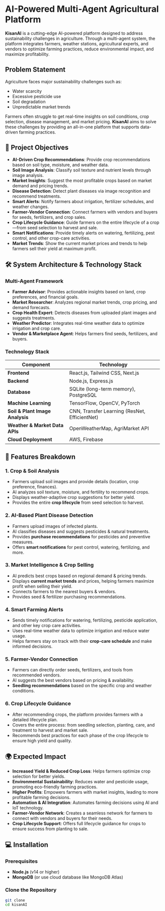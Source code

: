 # AI-Powered Multi-Agent Agricultural Platform

**KisanAI** is a cutting-edge AI-powered platform designed to address sustainability challenges in agriculture. Through a multi-agent system, the platform integrates farmers, weather stations, agricultural experts, and vendors to optimize farming practices, reduce environmental impact, and maximize profitability.

## Problem Statement

Agriculture faces major sustainability challenges such as:
- Water scarcity
- Excessive pesticide use
- Soil degradation
- Unpredictable market trends

Farmers often struggle to get real-time insights on soil conditions, crop selection, disease management, and market pricing. **KisanAI** aims to solve these challenges by providing an all-in-one platform that supports data-driven farming practices.

## 🎯 Project Objectives

- **AI-Driven Crop Recommendations**: Provide crop recommendations based on soil type, moisture, and weather data.
- **Soil Image Analysis**: Classify soil texture and nutrient levels through image analysis.
- **Market Insights**: Suggest the most profitable crops based on market demand and pricing trends.
- **Disease Detection**: Detect plant diseases via image recognition and recommend treatments.
- **Smart Alerts**: Notify farmers about irrigation, fertilizer schedules, and weather changes.
- **Farmer-Vendor Connection**: Connect farmers with vendors and buyers for seeds, fertilizers, and crop sales.
- **Crop Lifecycle Guidance**: Guide farmers on the entire lifecycle of a crop—from seed selection to harvest and sale.
- **Smart Notifications**: Provide timely alerts on watering, fertilizing, pest control, and other crop-care activities.
- **Market Trends**: Show the current market prices and trends to help farmers sell their yield at maximum profit.

## 🛠 System Architecture & Technology Stack

### Multi-Agent Framework

- **Farmer Advisor**: Provides actionable insights based on land, crop preferences, and financial goals.
- **Market Researcher**: Analyzes regional market trends, crop pricing, and demand forecasts.
- **Crop Health Expert**: Detects diseases from uploaded plant images and suggests treatments.
- **Weather Predictor**: Integrates real-time weather data to optimize irrigation and crop care.
- **Vendor & Marketplace Agent**: Helps farmers find seeds, fertilizers, and buyers.

### Technology Stack

| Component                    | Technology                                          |
| ---------------------------- | --------------------------------------------------- |
| **Frontend**                  | React.js, Tailwind CSS, Next.js                     |
| **Backend**                   | Node.js, Express.js                                 |
| **Database**                  | SQLite (long-term memory), PostgreSQL               |
| **Machine Learning**          | TensorFlow, OpenCV, PyTorch                        |
| **Soil & Plant Image Analysis**| CNN, Transfer Learning (ResNet, EfficientNet)       |
| **Weather & Market Data APIs**| OpenWeatherMap, AgriMarket API                      |
| **Cloud Deployment**          | AWS, Firebase                                       |

## 🚀 Features Breakdown

### 1. **Crop & Soil Analysis**
- Farmers upload soil images and provide details (location, crop preference, finances).
- AI analyzes soil texture, moisture, and fertility to recommend crops.
- Displays weather-adaptive crop suggestions for better yield.
- Provides the entire **crop lifecycle** from seed selection to harvest.

### 2. **AI-Based Plant Disease Detection**
- Farmers upload images of infected plants.
- AI classifies diseases and suggests pesticides & natural treatments.
- Provides **purchase recommendations** for pesticides and preventive measures.
- Offers **smart notifications** for pest control, watering, fertilizing, and more.

### 3. **Market Intelligence & Crop Selling**
- AI predicts best crops based on regional demand & pricing trends.
- Displays **current market trends** and prices, helping farmers maximize profit when selling their yield.
- Connects farmers to the nearest buyers & vendors.
- Provides seed & fertilizer purchasing recommendations.

### 4. **Smart Farming Alerts**
- Sends timely notifications for watering, fertilizing, pesticide application, and other key crop care activities.
- Uses real-time weather data to optimize irrigation and reduce water usage.
- Helps farmers stay on track with their **crop-care schedule** and make informed decisions.

### 5. **Farmer-Vendor Connection**
- Farmers can directly order seeds, fertilizers, and tools from recommended vendors.
- AI suggests the best vendors based on pricing & availability.
- **Seedling recommendations** based on the specific crop and weather conditions.

### 6. **Crop Lifecycle Guidance**
- After recommending crops, the platform provides farmers with a detailed lifecycle plan.
- Covers the entire process: from seedling selection, planting, care, and treatment to harvest and market sale.
- Recommends best practices for each phase of the crop lifecycle to ensure high yield and quality.


## 🌍 Expected Impact

- **Increased Yield & Reduced Crop Loss**: Helps farmers optimize crop selection for better yields.
- **Environmental Sustainability**: Reduces water and pesticide usage, promoting eco-friendly farming practices.
- **Higher Profits**: Empowers farmers with market insights, leading to more profitable farming decisions.
- **Automation & AI Integration**: Automates farming decisions using AI and IoT technology.
- **Farmer-Vendor Network**: Creates a seamless network for farmers to connect with vendors and buyers for their needs.
- **Crop Lifecycle Support**: Offers full lifecycle guidance for crops to ensure success from planting to sale.

## 💻 Installation

### Prerequisites

- **Node.js** (v14 or higher)
- **MongoDB** (or use cloud database like MongoDB Atlas)

### Clone the Repository

```bash
git clone
cd kisanAI
